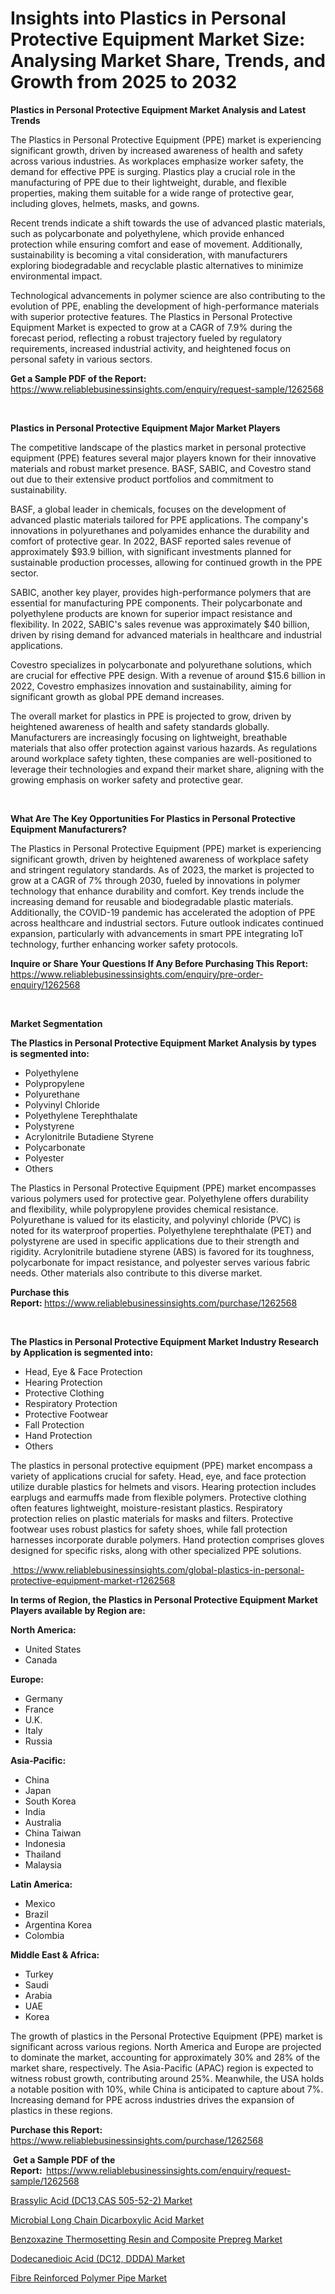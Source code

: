 <p><h1>Insights into Plastics in Personal Protective Equipment Market Size: Analysing Market Share, Trends, and Growth from 2025 to 2032</h1></p><p><strong>Plastics in Personal Protective Equipment Market Analysis and Latest Trends</strong></p>
<p><p>The Plastics in Personal Protective Equipment (PPE) market is experiencing significant growth, driven by increased awareness of health and safety across various industries. As workplaces emphasize worker safety, the demand for effective PPE is surging. Plastics play a crucial role in the manufacturing of PPE due to their lightweight, durable, and flexible properties, making them suitable for a wide range of protective gear, including gloves, helmets, masks, and gowns.</p><p>Recent trends indicate a shift towards the use of advanced plastic materials, such as polycarbonate and polyethylene, which provide enhanced protection while ensuring comfort and ease of movement. Additionally, sustainability is becoming a vital consideration, with manufacturers exploring biodegradable and recyclable plastic alternatives to minimize environmental impact.</p><p>Technological advancements in polymer science are also contributing to the evolution of PPE, enabling the development of high-performance materials with superior protective features. The Plastics in Personal Protective Equipment Market is expected to grow at a CAGR of 7.9% during the forecast period, reflecting a robust trajectory fueled by regulatory requirements, increased industrial activity, and heightened focus on personal safety in various sectors.</p></p>
<p><strong>Get a Sample PDF of the Report:&nbsp;</strong> <a href="https://www.reliablebusinessinsights.com/enquiry/request-sample/1262568?utm_campaign=62&utm_medium=2&utm_source=Github&utm_content=ia&utm_term=02022025&utm_id=plastics-in-personal-protective-equipment">https://www.reliablebusinessinsights.com/enquiry/request-sample/1262568</a></p>
<p>&nbsp;</p>
<p><strong>Plastics in Personal Protective Equipment Major Market Players</strong></p>
<p><p>The competitive landscape of the plastics market in personal protective equipment (PPE) features several major players known for their innovative materials and robust market presence. BASF, SABIC, and Covestro stand out due to their extensive product portfolios and commitment to sustainability.</p><p>BASF, a global leader in chemicals, focuses on the development of advanced plastic materials tailored for PPE applications. The company's innovations in polyurethanes and polyamides enhance the durability and comfort of protective gear. In 2022, BASF reported sales revenue of approximately $93.9 billion, with significant investments planned for sustainable production processes, allowing for continued growth in the PPE sector.</p><p>SABIC, another key player, provides high-performance polymers that are essential for manufacturing PPE components. Their polycarbonate and polyethylene products are known for superior impact resistance and flexibility. In 2022, SABIC's sales revenue was approximately $40 billion, driven by rising demand for advanced materials in healthcare and industrial applications.</p><p>Covestro specializes in polycarbonate and polyurethane solutions, which are crucial for effective PPE design. With a revenue of around $15.6 billion in 2022, Covestro emphasizes innovation and sustainability, aiming for significant growth as global PPE demand increases.</p><p>The overall market for plastics in PPE is projected to grow, driven by heightened awareness of health and safety standards globally. Manufacturers are increasingly focusing on lightweight, breathable materials that also offer protection against various hazards. As regulations around workplace safety tighten, these companies are well-positioned to leverage their technologies and expand their market share, aligning with the growing emphasis on worker safety and protective gear.</p></p>
<p>&nbsp;</p>
<p><strong>What Are The Key Opportunities For Plastics in Personal Protective Equipment Manufacturers?</strong></p>
<p><p>The Plastics in Personal Protective Equipment (PPE) market is experiencing significant growth, driven by heightened awareness of workplace safety and stringent regulatory standards. As of 2023, the market is projected to grow at a CAGR of 7% through 2030, fueled by innovations in polymer technology that enhance durability and comfort. Key trends include the increasing demand for reusable and biodegradable plastic materials. Additionally, the COVID-19 pandemic has accelerated the adoption of PPE across healthcare and industrial sectors. Future outlook indicates continued expansion, particularly with advancements in smart PPE integrating IoT technology, further enhancing worker safety protocols.</p></p>
<p><strong>Inquire or Share Your Questions If Any Before Purchasing This Report:</strong> <a href="https://www.reliablebusinessinsights.com/enquiry/pre-order-enquiry/1262568?utm_campaign=62&utm_medium=2&utm_source=Github&utm_content=ia&utm_term=02022025&utm_id=plastics-in-personal-protective-equipment">https://www.reliablebusinessinsights.com/enquiry/pre-order-enquiry/1262568</a></p>
<p>&nbsp;</p>
<p><strong>Market Segmentation</strong></p>
<p><strong>The Plastics in Personal Protective Equipment Market Analysis by types is segmented into:</strong></p>
<p><ul><li>Polyethylene</li><li>Polypropylene</li><li>Polyurethane</li><li>Polyvinyl Chloride</li><li>Polyethylene Terephthalate</li><li>Polystyrene</li><li>Acrylonitrile Butadiene Styrene</li><li>Polycarbonate</li><li>Polyester</li><li>Others</li></ul></p>
<p><p>The Plastics in Personal Protective Equipment (PPE) market encompasses various polymers used for protective gear. Polyethylene offers durability and flexibility, while polypropylene provides chemical resistance. Polyurethane is valued for its elasticity, and polyvinyl chloride (PVC) is noted for its waterproof properties. Polyethylene terephthalate (PET) and polystyrene are used in specific applications due to their strength and rigidity. Acrylonitrile butadiene styrene (ABS) is favored for its toughness, polycarbonate for impact resistance, and polyester serves various fabric needs. Other materials also contribute to this diverse market.</p></p>
<p><strong>Purchase this Report:&nbsp;</strong><a href="https://www.reliablebusinessinsights.com/purchase/1262568?utm_campaign=62&utm_medium=2&utm_source=Github&utm_content=ia&utm_term=02022025&utm_id=plastics-in-personal-protective-equipment">https://www.reliablebusinessinsights.com/purchase/1262568</a></p>
<p>&nbsp;</p>
<p><strong>The Plastics in Personal Protective Equipment Market Industry Research by Application is segmented into:</strong></p>
<p><ul><li>Head, Eye & Face Protection</li><li>Hearing Protection</li><li>Protective Clothing</li><li>Respiratory Protection</li><li>Protective Footwear</li><li>Fall Protection</li><li>Hand Protection</li><li>Others</li></ul></p>
<p><p>The plastics in personal protective equipment (PPE) market encompass a variety of applications crucial for safety. Head, eye, and face protection utilize durable plastics for helmets and visors. Hearing protection includes earplugs and earmuffs made from flexible polymers. Protective clothing often features lightweight, moisture-resistant plastics. Respiratory protection relies on plastic materials for masks and filters. Protective footwear uses robust plastics for safety shoes, while fall protection harnesses incorporate durable polymers. Hand protection comprises gloves designed for specific risks, along with other specialized PPE solutions.</p></p>
<p><a href="https://www.reliablebusinessinsights.com/global-plastics-in-personal-protective-equipment-market-r1262568?utm_campaign=62&utm_medium=2&utm_source=Github&utm_content=ia&utm_term=02022025&utm_id=plastics-in-personal-protective-equipment">&nbsp;https://www.reliablebusinessinsights.com/global-plastics-in-personal-protective-equipment-market-r1262568</a></p>
<p><strong>In terms of Region, the Plastics in Personal Protective Equipment Market Players available by Region are:</strong></p>
<p>
    <p> <strong> North America: </strong>
        <ul>
            <li>United States</li>
            <li>Canada</li>
        </ul>
        </p> 
    <p> <strong> Europe: </strong>
        <ul>
            <li>Germany</li>
            <li>France</li>
            <li>U.K.</li>
            <li>Italy</li>
            <li>Russia</li>
        </ul>
        </p> 
    <p> <strong> Asia-Pacific: </strong>
        <ul>
            <li>China</li>
            <li>Japan</li>
            <li>South Korea</li>
            <li>India</li>
            <li>Australia</li>
            <li>China Taiwan</li>
            <li>Indonesia</li>
            <li>Thailand</li>
            <li>Malaysia</li>
        </ul>
        </p> 
    <p> <strong> Latin America: </strong>
        <ul>
            <li>Mexico</li>
            <li>Brazil</li>
            <li>Argentina Korea</li>
            <li>Colombia</li>
        </ul>
        </p> 
    <p> <strong> Middle East & Africa: </strong>
        <ul>
            <li>Turkey</li>
            <li>Saudi</li>
            <li>Arabia</li>
            <li>UAE</li>
            <li>Korea</li>
        </ul>
    </p>
    </p>
<p><p>The growth of plastics in the Personal Protective Equipment (PPE) market is significant across various regions. North America and Europe are projected to dominate the market, accounting for approximately 30% and 28% of the market share, respectively. The Asia-Pacific (APAC) region is expected to witness robust growth, contributing around 25%. Meanwhile, the USA holds a notable position with 10%, while China is anticipated to capture about 7%. Increasing demand for PPE across industries drives the expansion of plastics in these regions.</p></p>
<p><strong>Purchase this Report: </strong><a href="https://www.reliablebusinessinsights.com/purchase/1262568?utm_campaign=62&utm_medium=2&utm_source=Github&utm_content=ia&utm_term=02022025&utm_id=plastics-in-personal-protective-equipment">https://www.reliablebusinessinsights.com/purchase/1262568</a></p>
<p>&nbsp;<strong>Get a Sample PDF of the Report:&nbsp;&nbsp;</strong><a href="https://www.reliablebusinessinsights.com/enquiry/request-sample/1262568?utm_campaign=62&utm_medium=2&utm_source=Github&utm_content=ia&utm_term=02022025&utm_id=plastics-in-personal-protective-equipment">https://www.reliablebusinessinsights.com/enquiry/request-sample/1262568</a></p>
<p><strong></strong></p>
<p><p><a href="https://github.com/paljuhubeyde/Market-Research-Report-List-1/blob/main/brassylic-acid-dc13cas-505-52-2-market.md?utm_campaign=62&utm_medium=2&utm_source=Github&utm_content=ia&utm_term=02022025&utm_id=plastics-in-personal-protective-equipment">Brassylic Acid (DC13,CAS 505-52-2) Market</a></p><p><a href="https://github.com/buqjavesora/Market-Research-Report-List-1/blob/main/microbial-long-chain-dicarboxylic-acid-market.md?utm_campaign=62&utm_medium=2&utm_source=Github&utm_content=ia&utm_term=02022025&utm_id=plastics-in-personal-protective-equipment">Microbial Long Chain Dicarboxylic Acid Market</a></p><p><a href="https://github.com/miottaredlin79/Market-Research-Report-List-1/blob/main/benzoxazine-thermosetting-resin-and-composite-prepreg-market.md?utm_campaign=62&utm_medium=2&utm_source=Github&utm_content=ia&utm_term=02022025&utm_id=plastics-in-personal-protective-equipment">Benzoxazine Thermosetting Resin and Composite Prepreg Market</a></p><p><a href="https://github.com/vilolakoreni/Market-Research-Report-List-1/blob/main/dodecanedioic-acid-dc12-ddda-market.md?utm_campaign=62&utm_medium=2&utm_source=Github&utm_content=ia&utm_term=02022025&utm_id=plastics-in-personal-protective-equipment">Dodecanedioic Acid (DC12, DDDA) Market</a></p><p><a href="https://github.com/iwciasylvya/Market-Research-Report-List-1/blob/main/fibre-reinforced-polymer-pipe-market.md?utm_campaign=62&utm_medium=2&utm_source=Github&utm_content=ia&utm_term=02022025&utm_id=plastics-in-personal-protective-equipment">Fibre Reinforced Polymer Pipe Market</a></p></p>